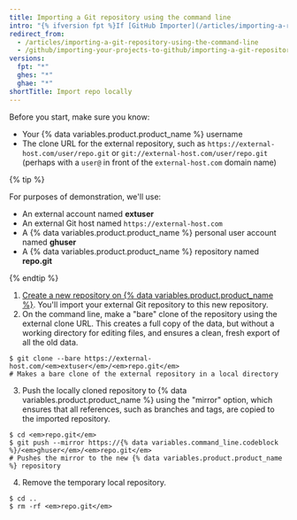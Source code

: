 ```yaml
---
title: Importing a Git repository using the command line
intro: "{% ifversion fpt %}If [GitHub Importer](/articles/importing-a-repository-with-github-importer) is not suitable for your purposes, such as if your existing code is hosted on a private network, then we recommend importing using the command line.{% else %}Importing Git projects using the command line is suitable when your existing code is hosted on a private network.{% endif %}"
redirect_from:
  - /articles/importing-a-git-repository-using-the-command-line
  - /github/importing-your-projects-to-github/importing-a-git-repository-using-the-command-line
versions:
  fpt: "*"
  ghes: "*"
  ghae: "*"
shortTitle: Import repo locally
---
```


Before you start, make sure you know:

- Your {% data variables.product.product_name %} username
- The clone URL for the external repository, such as `https://external-host.com/user/repo.git` or `git://external-host.com/user/repo.git` (perhaps with a `user@` in front of the `external-host.com` domain name)

{% tip %}

For purposes of demonstration, we'll use:

- An external account named **extuser**
- An external Git host named `https://external-host.com`
- A {% data variables.product.product_name %} personal user account named **ghuser**
- A {% data variables.product.product_name %} repository named **repo.git**

{% endtip %}

1. [Create a new repository on {% data variables.product.product_name %}](/articles/creating-a-new-repository). You'll import your external Git repository to this new repository.
2. On the command line, make a "bare" clone of the repository using the external clone URL. This creates a full copy of the data, but without a working directory for editing files, and ensures a clean, fresh export of all the old data.

```shell
$ git clone --bare https://external-host.com/<em>extuser</em>/<em>repo.git</em>
# Makes a bare clone of the external repository in a local directory
```

3. Push the locally cloned repository to {% data variables.product.product_name %} using the "mirror" option, which ensures that all references, such as branches and tags, are copied to the imported repository.

```shell
$ cd <em>repo.git</em>
$ git push --mirror https://{% data variables.command_line.codeblock %}/<em>ghuser</em>/<em>repo.git</em>
# Pushes the mirror to the new {% data variables.product.product_name %} repository
```

4. Remove the temporary local repository.

```shell
$ cd ..
$ rm -rf <em>repo.git</em>
```
